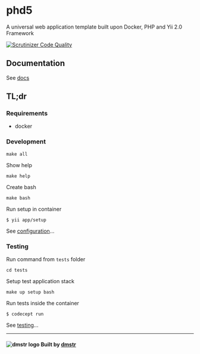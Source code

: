 phd5
====

A universal web application template built upon Docker, PHP and Yii 2.0 Framework

[![Scrutinizer Code Quality](https://scrutinizer-ci.com/g/dmstr/phd5-app/badges/quality-score.png?b=master)](https://scrutinizer-ci.com/g/dmstr/phd5-app/?branch=master)

Documentation
-------------
 
See [docs](https://git.hrzg.de/dmstr/docs-phd5)

TL;dr
-----

### Requirements

- docker

### Development

    make all

Show help

    make help

Create bash    
    
    make bash

Run setup in container    
    
    $ yii app/setup

See [configuration](https://git.hrzg.de/dmstr/phd-docs/blob/master/developer/configuration.md)...


### Testing

Run command from `tests` folder

    cd tests

Setup test application stack    
    
    make up setup bash
    
Run tests inside the container    
      
    $ codecept run      

See [testing](https://git.hrzg.de/dmstr/phd-docs/blob/master/developer/testing.md)...   


---

#### ![dmstr logo](http://t.phundament.com/dmstr-16-cropped.png) Built by [dmstr](http://diemeisterei.de)        
